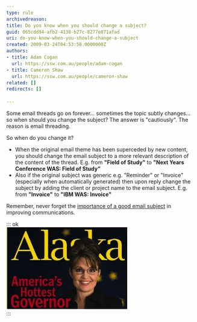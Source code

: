 ```yaml
---
type: rule
archivedreason: 
title: Do you know when you should change a subject?
guid: 065cdd94-afb2-4138-b27c-8277e871afad
uri: do-you-know-when-you-should-change-a-subject
created: 2009-03-24T04:53:58.0000000Z
authors:
- title: Adam Cogan
  url: https://ssw.com.au/people/adam-cogan
- title: Cameron Shaw
  url: https://ssw.com.au/people/cameron-shaw
related: []
redirects: []

---
```


Some email threads go on forever... sometimes the topic subtly changes... so when should you change the subject? The answer is "cautiously". The reason is email threading.

<!--endintro-->

So when do you change it?

* When the original email theme has been superceded by new content, you should change the email subject to a more relevant description of the content of the thread.
 E.g. from **"Field of Study"** 
 to 
       **"Next Years Conference WAS: Field of Study"**
* Also if the original subject was generic e.g. "Reminder" or "Invoice" (especially when automatically generated) then upon reply change the subject by adding the client or project name to the email subject.
 E.g. from 
       **"Invoice"** 
 to 
       **"IBM WAS: Invoice"**


Remember, never forget the     [importance of a good email subject](/Pages/ImportanceOfAGoodSubject.aspx "Realize the Importance of a Good Email Subject") in improving communications.


::: ok  
![Figure: Keep your email subject description up-to-date. Sarah Palin isn’t even a governor anymore](SarahPalin.jpg)  
:::

